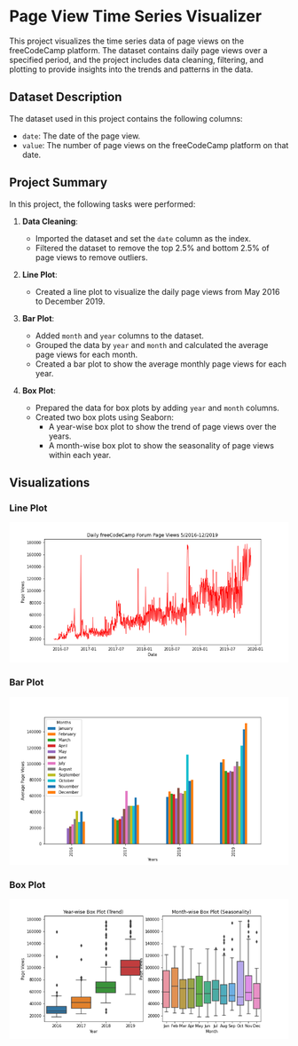 # Page View Time Series Visualizer

This project visualizes the time series data of page views on the freeCodeCamp platform. The dataset contains daily page views over a specified period, and the project includes data cleaning, filtering, and plotting to provide insights into the trends and patterns in the data.

## Dataset Description

The dataset used in this project contains the following columns:
- `date`: The date of the page view.
- `value`: The number of page views on the freeCodeCamp platform on that date.

## Project Summary

In this project, the following tasks were performed:

1. **Data Cleaning**: 
   - Imported the dataset and set the `date` column as the index.
   - Filtered the dataset to remove the top 2.5% and bottom 2.5% of page views to remove outliers.

2. **Line Plot**:
   - Created a line plot to visualize the daily page views from May 2016 to December 2019.

3. **Bar Plot**:
   - Added `month` and `year` columns to the dataset.
   - Grouped the data by `year` and `month` and calculated the average page views for each month.
   - Created a bar plot to show the average monthly page views for each year.

4. **Box Plot**:
   - Prepared the data for box plots by adding `year` and `month` columns.
   - Created two box plots using Seaborn:
     - A year-wise box plot to show the trend of page views over the years.
     - A month-wise box plot to show the seasonality of page views within each year.

## Visualizations

### Line Plot
![Line Plot](https://github.com/AtharvaChivate/PageView-Time-Series-Visualiser/blob/main/line_plot.png)

### Bar Plot
![Bar Plot](https://github.com/AtharvaChivate/PageView-Time-Series-Visualiser/blob/main/bar_plot.png)

### Box Plot
![Box Plot](https://github.com/AtharvaChivate/PageView-Time-Series-Visualiser/blob/main/box_plot.png)
